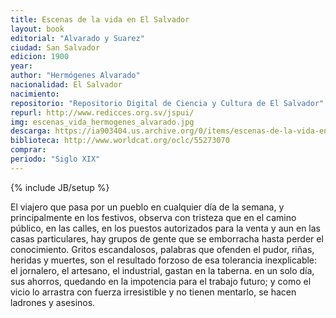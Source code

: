 ```yaml
---
title: Escenas de la vida en El Salvador
layout: book
editorial: "Alvarado y Suarez"
ciudad: San Salvador
edicion: 1900
year: 
author: "Hermógenes Alvarado"
nacionalidad: El Salvador
nacimiento: 
repositorio: "Repositorio Digital de Ciencia y Cultura de El Salvador"
repurl: http://www.redicces.org.sv/jspui/
img: escenas_vida_hermogenes_alvarado.jpg
descarga: https://ia903404.us.archive.org/0/items/escenas-de-la-vida-en-el-salvador/Escenas%20de%20la%20vida%20en%20El%20Salvador.pdf
biblioteca: http://www.worldcat.org/oclc/55273070
comprar: 
periodo: "Siglo XIX"
---
```

{% include JB/setup %}

El viajero que pasa por un pueblo en cualquier día de la semana, y principalmente en los festivos, observa con tristeza que en el camino público, en las calles, en los puestos autorizados para la venta y aun en las casas particulares, hay grupos de gente que se emborracha hasta perder el conocimiento. Gritos escandalosos, palabras que ofenden el pudor, riñas, heridas y muertes, son el resultado forzoso de esa tolerancia inexplicable: el jornalero, el artesano, el industrial, gastan en la taberna. en un solo día, sus ahorros, quedando en la impotencia para el trabajo futuro; y como el vicio lo arrastra con fuerza irresistible y no tienen mentarlo, se hacen ladrones y asesinos.

